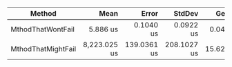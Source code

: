 | Method             | Mean         | Error       | StdDev      | Gen0    | Allocated |
|------------------- |-------------:|------------:|------------:|--------:|----------:|
| MthodThatWontFail  |     5.886 us |   0.1040 us |   0.0922 us |  0.0458 |     304 B |
| MthodThatMightFail | 8,223.025 us | 139.0361 us | 208.1027 us | 15.6250 |  119548 B |
